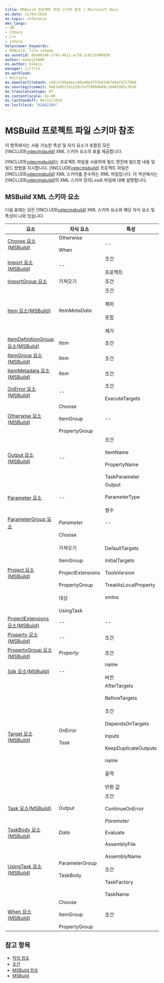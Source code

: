 ```yaml
---
title: MSBuild 프로젝트 파일 스키마 참조 | Microsoft Docs
ms.date: 11/04/2016
ms.topic: reference
dev_langs:
- VB
- CSharp
- C++
- jsharp
helpviewer_keywords:
- MSBuild, file schema
ms.assetid: d9a68146-1f43-4621-ac78-2c8c3f400936
author: mikejo5000
ms.author: mikejo
manager: jillfra
ms.workload:
- multiple
ms.openlocfilehash: c49c2198a4ecc40a40e3f5f6414bfd4af47279b8
ms.sourcegitcommit: 94b3a052fb1229c7e7f8804b09c1d403385c7630
ms.translationtype: HT
ms.contentlocale: ko-KR
ms.lasthandoff: 04/23/2019
ms.locfileid: "62842294"
---
```

# <a name="msbuild-project-file-schema-reference"></a>MSBuild 프로젝트 파일 스키마 참조
이 항목에서는 사용 가능한 특성 및 자식 요소가 포함된 모든 [!INCLUDE[vstecmsbuild](../extensibility/internals/includes/vstecmsbuild_md.md)] XML 스키마 요소의 표를 제공합니다.

 [!INCLUDE[vstecmsbuild](../extensibility/internals/includes/vstecmsbuild_md.md)]는 프로젝트 파일을 사용하여 빌드 엔진에 빌드할 내용 및 빌드 방법을 지시합니다. [!INCLUDE[vstecmsbuild](../extensibility/internals/includes/vstecmsbuild_md.md)] 프로젝트 파일은 [!INCLUDE[vstecmsbuild](../extensibility/internals/includes/vstecmsbuild_md.md)] XML 스키마를 준수하는 XML 파일입니다. 이 섹션에서는 [!INCLUDE[vstecmsbuild](../extensibility/internals/includes/vstecmsbuild_md.md)]의 XML 스키마 정의(*.xsd*) 파일에 대해 설명합니다.

## <a name="msbuild-xml-schema-elements"></a>MSBuild XML 스키마 요소
 다음 표에는 모든 [!INCLUDE[vstecmsbuild](../extensibility/internals/includes/vstecmsbuild_md.md)] XML 스키마 요소와 해당 자식 요소 및 특성이 나와 있습니다.

|요소|자식 요소|특성|
|-------------|--------------------|----------------|
|[Choose 요소(MSBuild)](../msbuild/choose-element-msbuild.md)|Otherwise<br /><br /> When|--|
|[Import 요소(MSBuild)](../msbuild/import-element-msbuild.md)|--|조건<br /><br /> 프로젝트|
|[ImportGroup 요소](../msbuild/importgroup-element.md)|가져오기|조건|
|[Item 요소(MSBuild)](../msbuild/item-element-msbuild.md)|*ItemMetaData*|조건<br /><br /> 제외<br /><br /> 포함<br /><br /> 제거|
|[ItemDefinitionGroup 요소(MSBuild)](../msbuild/itemdefinitiongroup-element-msbuild.md)|*Item*|조건|
|[ItemGroup 요소(MSBuild)](../msbuild/itemgroup-element-msbuild.md)|*Item*|조건|
|[ItemMetadata 요소(MSBuild)](../msbuild/itemmetadata-element-msbuild.md)|*Item*|조건|
|[OnError 요소(MSBuild)](../msbuild/onerror-element-msbuild.md)|--|조건<br /><br /> ExecuteTargets|
|[Otherwise 요소(MSBuild)](../msbuild/otherwise-element-msbuild.md)|Choose<br /><br /> ItemGroup<br /><br /> PropertyGroup|--|
|[Output 요소(MSBuild)](../msbuild/output-element-msbuild.md)|--|조건<br /><br /> ItemName<br /><br /> PropertyName<br /><br /> TaskParameter|
|[Parameter 요소](../msbuild/parameter-element.md)|--|Output<br /><br /> ParameterType<br /><br /> 필수|
|[ParameterGroup 요소](../msbuild/parametergroup-element.md)|*Parameter*|--|
|[Project 요소(MSBuild)](../msbuild/project-element-msbuild.md)|Choose<br /><br /> 가져오기<br /><br /> ItemGroup<br /><br /> ProjectExtensions<br /><br /> PropertyGroup<br /><br /> 대상<br /><br /> UsingTask|DefaultTargets<br /><br /> InitialTargets<br /><br /> ToolsVersion<br /><br /> TreatAsLocalProperty<br /><br /> xmlns|
|[ProjectExtensions 요소(MSBuild)](../msbuild/projectextensions-element-msbuild.md)|--|--|
|[Property 요소(MSBuild)](../msbuild/property-element-msbuild.md)|--|조건|
|[PropertyGroup 요소(MSBuild)](../msbuild/propertygroup-element-msbuild.md)|*Property*|조건|
|[Sdk 요소(MSBuild)](../msbuild/sdk-element-msbuild.md)|--|name<br /><br /> 버전|
|[Target 요소(MSBuild)](../msbuild/target-element-msbuild.md)|OnError<br /><br /> *Task*|AfterTargets<br /><br /> BeforeTargets<br /><br /> 조건<br /><br /> DependsOnTargets<br /><br /> Inputs<br /><br /> KeepDuplicateOutputs<br /><br /> name<br /><br /> 출력<br /><br /> 반환 값|
|[Task 요소(MSBuild)](../msbuild/task-element-msbuild.md)|Output|조건<br /><br /> ContinueOnError<br /><br /> *Parameter*|
|[TaskBody 요소(MSBuild)](../msbuild/taskbody-element-msbuild.md)|*Data*|Evaluate|
|[UsingTask 요소(MSBuild)](../msbuild/usingtask-element-msbuild.md)|ParameterGroup<br /><br /> TaskBody|AssemblyFile<br /><br /> AssemblyName<br /><br /> 조건<br /><br /> TaskFactory<br /><br /> TaskName|
|[When 요소(MSBuild)](../msbuild/when-element-msbuild.md)|Choose<br /><br /> ItemGroup<br /><br /> PropertyGroup|조건|

## <a name="see-also"></a>참고 항목
- [작업 참조](../msbuild/msbuild-task-reference.md)
- [조건](../msbuild/msbuild-conditions.md)
- [MSBuild 참조](../msbuild/msbuild-reference.md)
- [MSBuild](../msbuild/msbuild.md)
